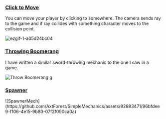 


  <h3><a href="https://github.com/AxtForest/SimpleMechanics/tree/main/Click%20to%20Move">Click to Move</a></h3>
  <p>You can move your player by clicking to somewhere. The camera sends ray to the game and if ray collides with something character moves to the collision point.</p>
 
                             
                               

![ezgif-1-a05d24bc04](https://github.com/AxtForest/SimpleMechanics/assets/82883471/40409ce8-2181-403b-860c-909578d41814)




<h3><a href="https://github.com/AxtForest/SimpleMechanics/tree/main/Throwing%20Boomerang">Throwing Boomerang</a></h3>
  <p>I have written a similar sword-throwing mechanic to the one I saw in a game.</p>



![Throw Boomerang g](https://github.com/AxtForest/SimpleMechanics/assets/82883471/5b2e65c6-0312-4567-a21b-3c8b0eb04aeb)





<h3><a href="https://github.com/AxtForest/SimpleMechanics/tree/main/SpawnerMech">Spawner</a></h3>
![SpawnerMech](https://github.com/AxtForest/SimpleMechanics/assets/82883471/96bfdee9-f106-4e15-9b80-07f2f090ca0a)
